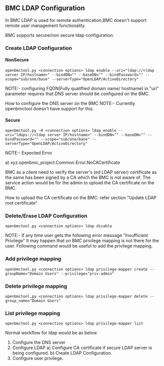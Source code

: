 ## BMC LDAP Configuration

In BMC LDAP is used for remote authentication,BMC doesn't support remote user management functionality.

BMC supports secure/non secure ldap configuration.

### Create LDAP Configuration

#### NonSecure
```
openbmctool.py <connection options> ldap enable --uri="ldap://<ldap server IP/hostname>" --bindDN="" --baseDN="" --bindPassword="" --scope="sub/one/base" --serverType="OpenLDAP/ActiveDirectory"

```
NOTE:- configuring FQDN(Fully qualiflied domain name/ hostname) in "uri" parameter
requires that DNS server should be configured on the BMC.

How to configure the DNS server on the BMC
NOTE:- Currently openbmctool doesn't have support for this.

#### Secure
```
openbmctool.py -H <connection options> ldap enable --uri="ldaps://<ldap server IP/hostname>" --bindDN="" --baseDN="" --bindPassword="" --scope="sub/one/base" --serverType="OpenLDAP/ActiveDirectory"

```
NOTE:- Expected Error

a) xyz.openbmc_project.Common.Error.NoCACertificate

BMC as a client need to  verify the server's (ed LDAP server) certificate as the same has been signed by a CA which the BMC is not aware of.
The service action would be for the admin to upload the CA certificate on the BMC.

How to upload the CA certificate on the BMC: refer section "Update LDAP root certificate"

### Delete/Erase LDAP Configuration
```
openbmctool.py <connection options> ldap disable

```

NOTE:-
If any time user gets the following error message "Insufficient Privilege"
It may happen that on BMC privilege mapping is not there for the user.
Following command would be useful to add the privilege mapping.

### Add privilege mapping

```
openbmctool.py <connection options> ldap privilege-mapper create --groupName="Domain Users" --privilege="priv-admin"

```

### Delete privilege mapping

```
openbmctool.py <connection options> ldap privilege-mapper delete --group_name="Domain Users"
```

### List privilege mapping

```
openbmctool.py <connection options> ldap privilege-mapper list
```

Normal workflow for ldap would be as below

1) Configure the DNS server
2) Configure LDAP
   a) Configure CA certificate if secure LDAP server is being configured.
   b) Create LDAP Configuration.
3) Configure user privilege.
